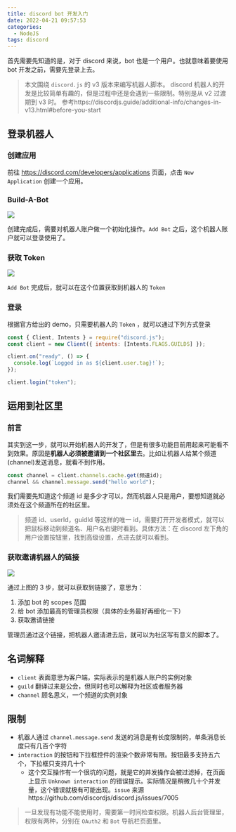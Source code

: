 ```yaml
---
title: discord bot 开发入门
date: 2022-04-21 09:57:53
categories:
  - NodeJS
tags: discord
---
```


首先需要先知道的是，对于 discord 来说，bot 也是一个用户。也就意味着要使用 bot 开发之前，需要先登录上去。

<!-- more -->

> 本文围绕 `discord.js` 的 v3 版本来编写机器人脚本。
> discord 机器人的开发是比较简单有趣的，但是过程中还是会遇到一些限制。特别是从 v2 过渡期到 v3 时。
> 参考https://discordjs.guide/additional-info/changes-in-v13.html#before-you-start

## 登录机器人

### 创建应用

前往 https://discord.com/developers/applications 页面，点击 `New Application` 创建一个应用。

### Build-A-Bot

![](/images/e6c9d24ely1h1l1bqb3gjj21gv0cddgy.jpg)

创建完成后，需要对机器人账户做一个初始化操作。`Add Bot` 之后，这个机器人账户就可以登录使用了。

### 获取 Token

![](/images/20220424230317.png)

`Add Bot` 完成后，就可以在这个位置获取到机器人的 `Token`

### 登录

根据官方给出的 demo，只需要机器人的 `Token` ，就可以通过下列方式登录

```js
const { Client, Intents } = require("discord.js");
const client = new Client({ intents: [Intents.FLAGS.GUILDS] });

client.on("ready", () => {
  console.log(`Logged in as ${client.user.tag}!`);
});

client.login("token");
```

## 运用到社区里

### 前言

其实到这一步，就可以开始机器人的开发了，但是有很多功能目前用起来可能看不到效果。原因是**机器人必须被邀请到一个社区里**去。比如让机器人给某个频道(channel)发送消息，就看不到作用。

```js
const channel = client.channels.cache.get(频道id);
channel && channel.message.send("hello world");
```

我们需要先知道这个频道 id 是多少才可以，然而机器人只是用户，要想知道就必须处在这个频道所在的社区里。

> 频道 id、userId，guidId 等这样的唯一 id，需要打开开发者模式，就可以把鼠标移动到频道名、用户名右键时看到。具体方法：在 discord 左下角的用户设置按钮里，找到高级设置，点进去就可以看到。

### 获取邀请机器人的链接

![](/images/20220424230311237.png)

通过上图的 3 步，就可以获取到链接了，意思为：

1. 添加 bot 的 scopes 范围
2. 给 bot 添加最高的管理员权限（具体的业务最好再细化一下）
3. 获取邀请链接

管理员通过这个链接，把机器人邀请进去后，就可以为社区写有意义的脚本了。

## 名词解释

- `client` 表面意思为客户端，实际表示的是机器人账户的实例对象 
- `guild` 翻译过来是公会，但同时也可以解释为社区或者服务器
- `channel` 顾名思义，一个频道的实例对象

## 限制

- 机器人通过 `channel.message.send` 发送的消息是有长度限制的，单条消息长度只有几百个字符
- `interaction` 的按钮和下拉框控件的渲染个数非常有限。按钮最多支持五六个，下拉框只支持几十个
  - 这个交互操作有一个很坑的问题，就是它的并发操作会被过滤掉，在页面上显示 `Unknown interaction` 的错误提示。实际情况是稍微几十个并发量，这个错误就极有可能出现。`issue` 来源https://github.com/discordjs/discord.js/issues/7005

> 一旦发现有功能不能使用时，需要第一时间检查权限。机器人后台管理里，权限有两种，分别在 `OAuth2` 和 `Bot` 导航栏页面里。
